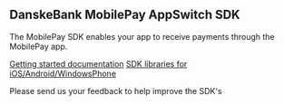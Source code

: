 ## DanskeBank MobilePay AppSwitch SDK

The MobilePay SDK enables your app to receive payments through the MobilePay app.

[Getting started documentation](https://github.com/DanskeBank/MobilePay-AppSwitch-SDK/wiki)
[SDK libraries for iOS/Android/WindowsPhone](https://github.com/DanskeBank/MobilePay-AppSwitch-SDK/tree/master/sdk)

Please send us your feedback to help improve the SDK's